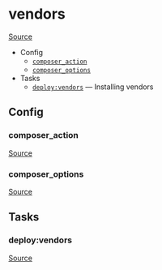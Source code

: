 <!-- DO NOT EDIT THIS FILE! -->
<!-- Instead edit recipe/deploy/vendors.php -->
<!-- Then run bin/docgen -->

# vendors

[Source](/recipe/deploy/vendors.php)



* Config
  * [`composer_action`](#composer_action)
  * [`composer_options`](#composer_options)
* Tasks
  * [`deploy:vendors`](#deployvendors) — Installing vendors

## Config
### composer_action
[Source](https://github.com/deployphp/deployer/search?q=%22composer_action%22+in%3Afile+language%3Aphp+path%3Arecipe%2Fdeploy+filename%3Avendors.php)



### composer_options
[Source](https://github.com/deployphp/deployer/search?q=%22composer_options%22+in%3Afile+language%3Aphp+path%3Arecipe%2Fdeploy+filename%3Avendors.php)




## Tasks
### deploy:vendors
[Source](https://github.com/deployphp/deployer/search?q=%22deploy%3Avendors%22+in%3Afile+language%3Aphp+path%3Arecipe%2Fdeploy+filename%3Avendors.php)



